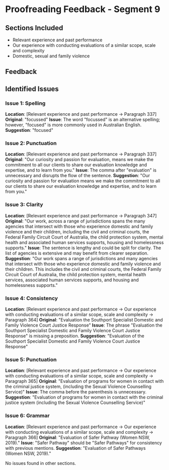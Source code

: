 # Proofreading Feedback - Segment 9

## Sections Included
- Relevant experience and past performance
- Our experience with conducting evaluations of a similar scope, scale and complexity
- Domestic, sexual and family violence 

## Feedback

## Identified Issues

### Issue 1: Spelling
**Location**: [Relevant experience and past performance → Paragraph 337]
**Original**: "focussed"
**Issue**: The word "focussed" is an alternative spelling; however, "focused" is more commonly used in Australian English.
**Suggestion**: "focused"

### Issue 2: Punctuation
**Location**: [Relevant experience and past performance → Paragraph 337]
**Original**: "Our curiosity and passion for evaluation, means we make the commitment to all our clients to share our evaluation knowledge and expertise, and to learn from you."
**Issue**: The comma after "evaluation" is unnecessary and disrupts the flow of the sentence.
**Suggestion**: "Our curiosity and passion for evaluation means we make the commitment to all our clients to share our evaluation knowledge and expertise, and to learn from you."

### Issue 3: Clarity
**Location**: [Relevant experience and past performance → Paragraph 347]
**Original**: "Our work, across a range of jurisdictions spans the many agencies that intersect with those who experience domestic and family violence and their children, including the civil and criminal courts, the Federal Family Circuit Court of Australia, the child protection system, mental health and associated human services supports, housing and homelessness supports."
**Issue**: The sentence is lengthy and could be split for clarity. The list of agencies is extensive and may benefit from clearer separation.
**Suggestion**: "Our work spans a range of jurisdictions and many agencies that intersect with those who experience domestic and family violence and their children. This includes the civil and criminal courts, the Federal Family Circuit Court of Australia, the child protection system, mental health services, associated human services supports, and housing and homelessness supports."

### Issue 4: Consistency
**Location**: [Relevant experience and past performance → Our experience with conducting evaluations of a similar scope, scale and complexity → Paragraph 364]
**Original**: "Evaluation the Southport Specialist Domestic and Family Violence Court Justice Response"
**Issue**: The phrase "Evaluation the Southport Specialist Domestic and Family Violence Court Justice Response" is missing a preposition.
**Suggestion**: "Evaluation of the Southport Specialist Domestic and Family Violence Court Justice Response"

### Issue 5: Punctuation
**Location**: [Relevant experience and past performance → Our experience with conducting evaluations of a similar scope, scale and complexity → Paragraph 365]
**Original**: "Evaluation of programs for women in contact with the criminal justice system, (including the Sexual Violence Counselling Service)"
**Issue**: The comma before the parenthesis is unnecessary.
**Suggestion**: "Evaluation of programs for women in contact with the criminal justice system (including the Sexual Violence Counselling Service)"

### Issue 6: Grammar
**Location**: [Relevant experience and past performance → Our experience with conducting evaluations of a similar scope, scale and complexity → Paragraph 366]
**Original**: "Evaluation of Safer Pathway (Women NSW, 2019)."
**Issue**: "Safer Pathway" should be "Safer Pathways" for consistency with previous mentions.
**Suggestion**: "Evaluation of Safer Pathways (Women NSW, 2019)."

No issues found in other sections.